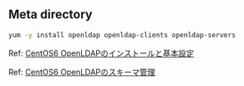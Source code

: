
## Meta directory
```bash
yum -y install openldap openldap-clients openldap-servers
```
Ref: [CentOS6 OpenLDAPのインストールと基本設定](http://www.unix-power.net/linux/openldap.html)




Ref: [CentOS6 OpenLDAPのスキーマ管理](http://www.unix-power.net/linux/openldap_schema.html)
